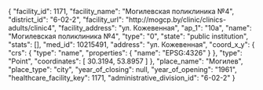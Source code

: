 {
    "facility_id": 1171,
    "facility_name": "Могилевская поликлиника  №4",
    "district_id": "6-02-2",
    "facility_url": "http:\/\/mogcp.by\/clinic\/clinics-adults\/clinic4",
    "facility_address": "ул. Кожевенная",
    "ap_1": "10а",
    "name": "Могилевская поликлиника  №4",
    "type": "0",
    "state": "public institution",
    "stats": [],
    "med_id": 10215491,
    "address": "ул. Кожевенная",
    "coord_x_y": {
        "crs": {
            "type": "name",
            "properties": {
                "name": "EPSG:4326"
            }
        },
        "type": "Point",
        "coordinates": [
            30.3194,
            53.8957
        ]
    },
    "place_name": "Могилев",
    "place_type": "city",
    "year_of_closing": null,
    "year_of_opening": "1961",
    "healthcare_facility_key": 1171,
    "administrative_division_id": "6-02-2"
}